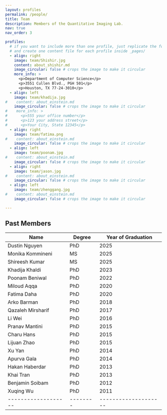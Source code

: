 ```yaml
---
layout: profiles
permalink: /people/
title: Team
description: Members of the Quantitative Imaging Lab.
nav: true
nav_order: 3

profiles:
  # if you want to include more than one profile, just replicate the following block
  # and create one content file for each profile inside _pages/
  - align: right
    image: team/Shishir.jpg
    content: about_shishir.md
    image_circular: false # crops the image to make it circular
    more_info: >
      <p>Department of Computer Science</p>
      <p>3551 Cullen Blvd., PGH 501</p>
      <p>Houston, TX 77-24-3010</p>
  - align: left
    image: team/khadija.jpg
#    content: about_einstein.md
    image_circular: false # crops the image to make it circular
#    more_info: >
#      <p>555 your office number</p>
#      <p>123 your address street</p>
#      <p>Your City, State 12345</p>
  - align: right
    image: team/fatima.png
#    content: about_einstein.md
    image_circular: false # crops the image to make it circular
  - align: left
    image: team/poonam.jpg
#    content: about_einstein.md
    image_circular: false # crops the image to make it circular
  - align: right
    image: team/jason.jpg
#    content: about_einstein.md
    image_circular: false # crops the image to make it circular
  - align: left
    image: team/zhenggang.jpg
#    content: about_einstein.md
    image_circular: false # crops the image to make it circular

---
```

## Past Members
| Name              | Degree | Year of Graduation |
|-------------------|--------|--------------------|
| Dustin Nguyen     | PhD    | 2025               |
| Monika Kommineni  | MS     | 2025               |
| Shireesh Kumar    | MS     | 2025               |
| Khadija Khaldi    | PhD    | 2023               |
| Poonam Beniwal    | PhD    | 2022               |
| Miloud Aqqa       | PhD    | 2020               |
| Fatima Daha       | PhD    | 2020               |
| Arko Barman       | PhD    | 2018               |
| Qazaleh Mirsharif | PhD    | 2017               |
| Li Wei            | PhD    | 2016               |
| Pranav Mantini    | PhD    | 2015               |
| Charu Hans        | PhD    | 2015               |
| Lijuan Zhao       | PhD    | 2015               |
| Xu Yan            | PhD    | 2014               |
| Apurva Gala       | PhD    | 2014               |
| Hakan Haberdar    | PhD    | 2013               |
| Khai Tran         | PhD    | 2013               |
| Benjamin Soibam   | PhD    | 2012               |
| Xuqing Wu         | PhD    | 2011               |
|-------------------|--------|--------------------|